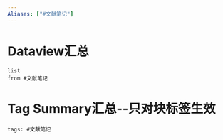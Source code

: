 ```yaml
---
Aliases: ["#文献笔记"]
---
```

# Dataview汇总

```dataview
list
from #文献笔记
```

# Tag Summary汇总--只对块标签生效

```add-summary
tags: #文献笔记
```

